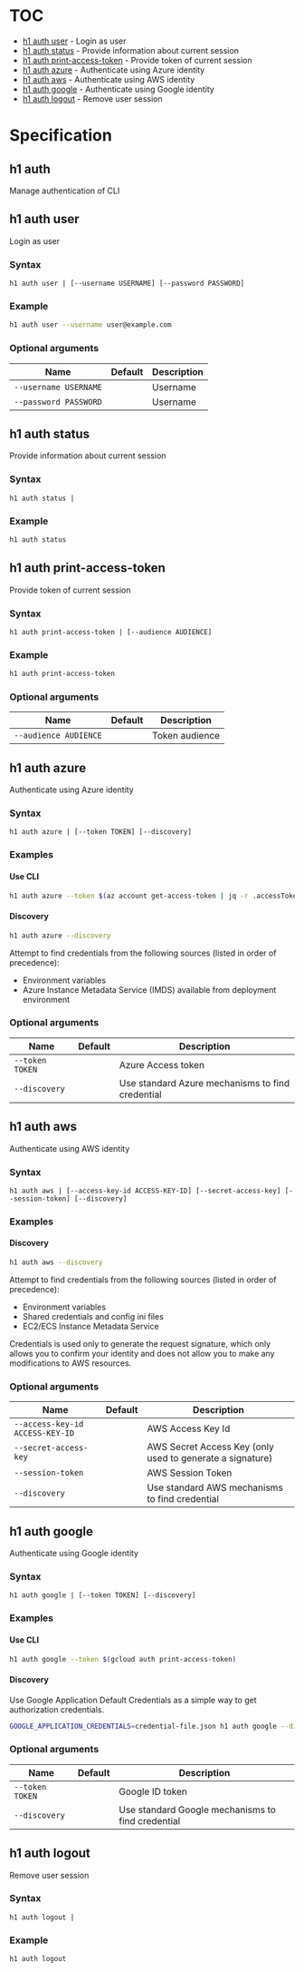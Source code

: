 # TOC

  * [h1 auth user](#h1-auth-user) - Login as user
  * [h1 auth status](#h1-auth-status) - Provide information about current session
  * [h1 auth print-access-token](#h1-auth-print-access-token) - Provide token of current session
  * [h1 auth azure](#h1-auth-azure) - Authenticate using Azure identity
  * [h1 auth aws](#h1-auth-aws) - Authenticate using AWS identity
  * [h1 auth google](#h1-auth-google) - Authenticate using Google identity
  * [h1 auth logout](#h1-auth-logout) - Remove user session


# Specification

## h1 auth

Manage authentication of CLI

## h1 auth user

Login as user

### Syntax

```h1 auth user | [--username USERNAME] [--password PASSWORD]```
### Example

```bash
h1 auth user --username user@example.com
```

### Optional arguments

| Name | Default | Description |
| ---- | ------- | ----------- |
| ```--username USERNAME``` |  | Username |
| ```--password PASSWORD``` |  | Username |

## h1 auth status

Provide information about current session

### Syntax

```h1 auth status | ```
### Example

```bash
h1 auth status
```

## h1 auth print-access-token

Provide token of current session

### Syntax

```h1 auth print-access-token | [--audience AUDIENCE]```
### Example

```bash
h1 auth print-access-token
```

### Optional arguments

| Name | Default | Description |
| ---- | ------- | ----------- |
| ```--audience AUDIENCE``` |  | Token audience |

## h1 auth azure

Authenticate using Azure identity

### Syntax

```h1 auth azure | [--token TOKEN] [--discovery]```
### Examples

#### Use CLI

```bash
h1 auth azure --token $(az account get-access-token | jq -r .accessToken)
```

#### Discovery

```bash
h1 auth azure --discovery
```

Attempt to find credentials from the following sources (listed in order of precedence):

* Environment variables
* Azure Instance Metadata Service (IMDS) available from deployment environment

### Optional arguments

| Name | Default | Description |
| ---- | ------- | ----------- |
| ```--token TOKEN``` |  | Azure Access token |
| ```--discovery``` |  | Use standard Azure mechanisms to find credential |

## h1 auth aws

Authenticate using AWS identity

### Syntax

```h1 auth aws | [--access-key-id ACCESS-KEY-ID] [--secret-access-key] [--session-token] [--discovery]```
### Examples

#### Discovery

```bash
h1 auth aws --discovery
```

Attempt to find credentials from the following sources (listed in order of precedence):

* Environment variables
* Shared credentials and config ini files
* EC2/ECS Instance Metadata Service

Credentials is used only to generate the request signature, which only allows you to confirm your identity and does not allow you to make any modifications to AWS resources.

### Optional arguments

| Name | Default | Description |
| ---- | ------- | ----------- |
| ```--access-key-id ACCESS-KEY-ID``` |  | AWS Access Key Id |
| ```--secret-access-key``` |  | AWS Secret Access Key (only used to generate a signature) |
| ```--session-token``` |  | AWS Session Token |
| ```--discovery``` |  | Use standard AWS mechanisms to find credential |

## h1 auth google

Authenticate using Google identity

### Syntax

```h1 auth google | [--token TOKEN] [--discovery]```
### Examples

#### Use CLI

```bash
h1 auth google --token $(gcloud auth print-access-token)
```

#### Discovery

Use Google Application Default Credentials as a simple way to get authorization credentials.

```bash
GOOGLE_APPLICATION_CREDENTIALS=credential-file.json h1 auth google --discovery
```

### Optional arguments

| Name | Default | Description |
| ---- | ------- | ----------- |
| ```--token TOKEN``` |  | Google ID token |
| ```--discovery``` |  | Use standard Google mechanisms to find credential |

## h1 auth logout

Remove user session

### Syntax

```h1 auth logout | ```
### Example

```bash
h1 auth logout
```

